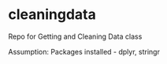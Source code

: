 # cleaningdata
Repo for Getting and Cleaning Data class

Assumption: Packages installed - dplyr, stringr
